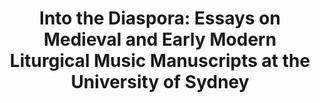 ---
title: "Into the Diaspora: Essays on Medieval and Early Modern Liturgical Music Manuscripts at the University of Sydney"
editor: Andrés Fernández, David
editor2: Hardie, Jane Morlet
volume: CXIII
price: 147
isbn13: 978-1-926664-57-6
pages: xix + 345
year: 2020
place: Kitchener, ON
publisher: IMM
---